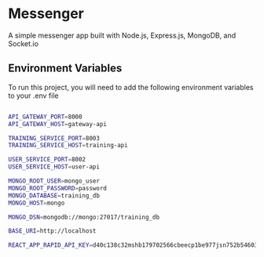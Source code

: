 # Messenger

A simple messenger app built with Node.js, Express.js, MongoDB, and Socket.io

## Environment Variables

To run this project, you will need to add the following environment variables to your .env file

```bash

API_GATEWAY_PORT=8000
API_GATEWAY_HOST=gateway-api

TRAINING_SERVICE_PORT=8003
TRAINING_SERVICE_HOST=training-api

USER_SERVICE_PORT=8002
USER_SERVICE_HOST=user-api

MONGO_ROOT_USER=mongo_user
MONGO_ROOT_PASSWORD=password
MONGO_DATABASE=training_db
MONGO_HOST=mongo

MONGO_DSN=mongodb://mongo:27017/training_db

BASE_URI=http://localhost

REACT_APP_RAPID_API_KEY=d40c138c32mshb179702566cbeecp1be977jsn752b54603514



```

